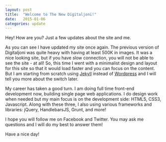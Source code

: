 ```yaml
---
layout: post
title:  "Welcome to The New Digitaljoni!"
date:   2015-01-06 
categories: update
---
```

Hey! How are you? Just a few updates about the site and me.

As you can see I have updated my site once again. The previous version of Digitaljoni was quite heavy with having at least 500K in images. It was a nice looking site, but if you have slow connection, you will not be able to see the site - at all! So, this time I went with a minimalist design and layout for this site so that it would load faster and you can focus on the content. But I am starting from scratch using [Jekyll](http://jekyllrb.com/) instead of [Wordpress](http://wordpress.org) and I will tell you more about the switch later.

My career has taken a good turn. I am doing full time front-end development now, building single page web applications. I do design work when needed but my main focus is on the development side: HTML5, CSS3, Javascript. Along with these three, I also using various frameworks and libraries: jQuery, HandlebarsJS, Grunt, and more!

I hope you will follow me on Facebook and Twitter. You may ask me questions and I will do my best to answer them!

Have a nice day!